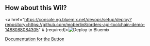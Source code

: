 ## How about this Wil?

<a href="https://console.ng.bluemix.net/devops/setup/deploy?repository=https://github.com/moberlin8/orders-api-toolchain-demo-1488088084305" # [required]><img src="https://bluemix.net/deploy/button.png" alt="Deploy to Bluemix"></a>

[Documentation for the Button](https://console.ng.bluemix.net/docs/develop/deploy_button.html)

